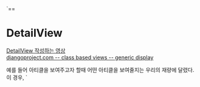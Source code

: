 `==

# DetailView

[DetailView 작성하는 영상](https://youtu.be/sMqDJovFO-Y?t=4993)  
[djangoproject.com -- class based views -- generic display](https://docs.djangoproject.com/en/4.2/ref/class-based-views/generic-display/)

예를 들어 아티클을 보여주고자 할때 어떤 아티클을 보여줄지는 우리의 재량에 달렸다. 이 경우, `